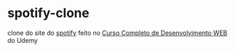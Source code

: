 # spotify-clone
clone do site do [spotify](https://www.spotify.com/br/) feito no [Curso Completo de Desenvolvimento WEB](https://www.udemy.com/curso-completo-do-desenvolvedor-web/) do Udemy
